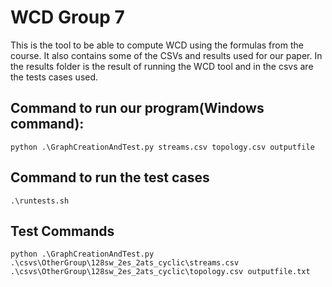 # WCD Group 7

This is the tool to be able to compute WCD using the formulas from the course. It also contains some of the CSVs and results used for our paper. In the results folder is the result of running the WCD tool and in the csvs are the tests cases used.

## Command to run our program(Windows command):

```python .\GraphCreationAndTest.py streams.csv topology.csv outputfile```

## Command to run the test cases

```.\runtests.sh```

## Test Commands

```python .\GraphCreationAndTest.py .\csvs\OtherGroup\128sw_2es_2ats_cyclic\streams.csv .\csvs\OtherGroup\128sw_2es_2ats_cyclic\topology.csv outputfile.txt```